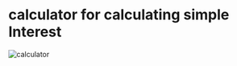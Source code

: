 # calculator for calculating simple Interest 

![calculator](https://user-images.githubusercontent.com/46894876/53337303-06acb380-3927-11e9-83b7-3d799086b901.png)



